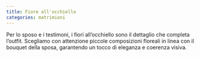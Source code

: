 ```yaml
---
title: Fiore all'occhiello
categories: matrimioni
---
```

Per lo sposo e i testimoni, i fiori all’occhiello sono il dettaglio che completa l’outfit. Scegliamo con attenzione piccole composizioni floreali in linea con il bouquet della sposa, garantendo un tocco di eleganza e coerenza visiva.

